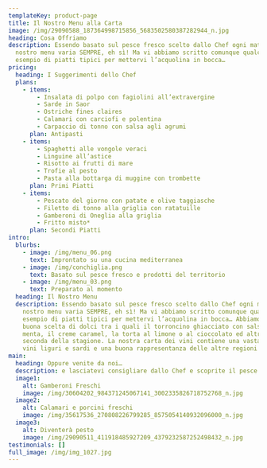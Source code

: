 ```yaml
---
templateKey: product-page
title: Il Nostro Menu alla Carta
image: /img/29090588_187364998715856_5683502580387282944_n.jpg
heading: Cosa Offriamo
description: Essendo basato sul pesce fresco scelto dallo Chef ogni mattina, il
  nostro menu varia SEMPRE, eh sì! Ma vi abbiamo scritto comunque qualche
  esempio di piatti tipici per mettervi l’acquolina in bocca…
pricing:
  heading: I Suggerimenti dello Chef
  plans:
    - items:
        - Insalata di polpo con fagiolini all’extravergine
        - Sarde in Saor
        - Ostriche fines claires
        - Calamari con carciofi e polentina
        - Carpaccio di tonno con salsa agli agrumi
      plan: Antipasti
    - items:
        - Spaghetti alle vongole veraci
        - Linguine all’astice
        - Risotto ai frutti di mare
        - Trofie al pesto
        - Pasta alla bottarga di muggine con trombette
      plan: Primi Piatti
    - items:
        - Pescato del giorno con patate e olive taggiasche
        - Filetto di tonno alla griglia con ratatuille
        - Gamberoni di Oneglia alla griglia
        - Fritto misto*
      plan: Secondi Piatti
intro:
  blurbs:
    - image: /img/menu_06.png
      text: Improntato su una cucina mediterranea
    - image: /img/conchiglia.png
      text: Basato sul pesce fresco e prodotti del territorio
    - image: /img/menu_03.png
      text: Preparato al momento
  heading: Il Nostro Menu
  description: Essendo basato sul pesce fresco scelto dallo Chef ogni mattina, il
    nostro menu varia SEMPRE, eh sì! Ma vi abbiamo scritto comunque qualche
    esempio di piatti tipici per mettervi l’acquolina in bocca… Abbiamo pure una
    buona scelta di dolci tra i quali il torroncino ghiacciato con salsa alla
    menta, il creme caramel, la torta al limone o al cioccolato ed altri a
    seconda della stagione. La nostra carta dei vini contiene una vasta gamma di
    vini liguri e sardi e una buona rappresentanza delle altre regioni d’Italia.
main:
  heading: Oppure venite da noi…
  description: e lasciatevi consigliare dallo Chef e scoprite il pesce fresco del giorno!
  image1:
    alt: Gamberoni Freschi
    image: /img/30604202_984371245067141_3002335826718752768_n.jpg
  image2:
    alt: Calamari e porcini freschi
    image: /img/35617536_270808226799285_8575054140932096000_n.jpg
  image3:
    alt: Diventerà pesto
    image: /img/29090511_411918485927209_4379232587252498432_n.jpg
testimonials: []
full_image: /img/img_1027.jpg
---
```

